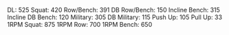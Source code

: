 DL: 525
 Squat: 420
 Row/Bench: 391
 DB Row/Bench: 150
 Incline Bench: 315
 Incline DB Bench: 120
 Military: 305
 DB Military: 115
 Push Up: 105
 Pull Up: 33
 1RPM Squat: 875
 1RPM Row: 700
 1RPM Bench: 650
